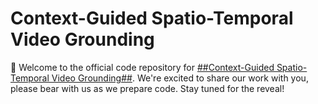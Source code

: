 # Context-Guided Spatio-Temporal Video Grounding
🔮 Welcome to the official code repository for [##Context-Guided Spatio-Temporal Video Grounding##](https://arxiv.org/abs/2401.01578). We're excited to share our work with you, please bear with us as we prepare code. Stay tuned for the reveal!
